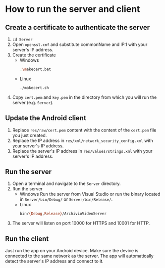 # How to run the server and client
## Create a certificate to authenticate the server
1. `cd Server`
2. Open `openssl.cnf` and substitute commonName and IP.1 with your server's IP address.
3. Create the certificate
    - Windows
        ```bash
        .\makecert.bat
        ```
    - Linux
        ```bash
        ./makecert.sh
        ```
4. Copy `cert.pem` and `key.pem` in the directory from which you will run the server (e.g. `Server`).

## Update the Android client
1. Replace `res/raw/cert.pem` content with the content of the `cert.pem` file you just created.
2. Replace the IP address in `res/xml/network_security_config.xml` with your server's IP address.
3. Replace the server's IP address in `res/values/strings.xml` with your server's IP address.

## Run the server
1. Open a terminal and navigate to the `Server` directory.
2. Run the server
    - Windows
        Run the server from Visual Studio or run the binary located in `Server/bin/Debug/` or `Server/bin/Release/`.
    - Linux
        ```bash
        bin/{Debug,Release}/ArchivioVideoServer
        ```
3. The server will listen on port 10000 for HTTPS and 10001 for HTTP.

## Run the client
Just run the app on your Android device. Make sure the device is connected to the same network as the server. The app will automatically detect the server's IP address and connect to it.